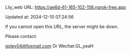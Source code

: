 Lily_web URL: https://ae6d-61-165-102-156.ngrok-free.app

Updated at: 2024-12-10 07:24:56

If you cannot open this URL, the server might be down.

Please contact: 

goley04@foxmail.com Or Wechat:GL_yeaH